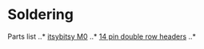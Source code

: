 # Soldering

Parts list
..* [itsybitsy M0](https://www.adafruit.com/product/3727)
..* [14 pin double row headers](https://www.aliexpress.com/item/100-pcs-2-54-mm-0-100-Pitch-2x14-28-Pin-Dual-Row-PCB-Female-Header/32807834427.html?spm=a2g0s.9042311.0.0.6d234c4dALUkls)
..* 
